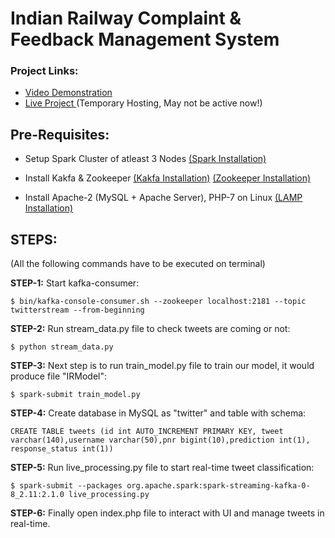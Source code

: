 # Indian Railway Complaint & Feedback Management System

### Project Links:

* [Video Demonstration](https://youtu.be/KJEb9Bnffps)
* [Live Project ](https://32.214.254.199/index.php) (Temporary Hosting, May not be active now!)

## Pre-Requisites:

* Setup Spark Cluster of atleast 3 Nodes [(Spark Installation)](https://data-flair.training/blogs/install-apache-spark-multi-node-cluster/)

* Install Kakfa & Zookeeper [(Kakfa Installation)](https://www.tutorialspoint.com/apache_kafka/apache_kafka_installation_steps.htm) [(Zookeeper Installation)](https://www.tutorialspoint.com/zookeeper/zookeeper_installation.htm)

* Install Apache-2 (MySQL + Apache Server), PHP-7 on Linux [(LAMP Installation)](https://www.digitalocean.com/community/tutorials/how-to-install-linux-apache-mysql-php-lamp-stack-on-ubuntu-16-04)

## STEPS:

(All the following commands have to be executed on terminal)

**STEP-1:** Start kafka-consumer:

```
$ bin/kafka-console-consumer.sh --zookeeper localhost:2181 --topic twitterstream --from-beginning
```

**STEP-2:** Run stream_data.py file to check tweets are coming or not:

```
$ python stream_data.py
```

**STEP-3:** Next step is to run train_model.py file to train our model, it would produce file "IRModel":

```
$ spark-submit train_model.py
```

**STEP-4:** Create database in MySQL as "twitter" and table with schema:

```
CREATE TABLE tweets (id int AUTO_INCREMENT PRIMARY KEY, tweet varchar(140),username varchar(50),pnr bigint(10),prediction int(1), response_status int(1))
```

**STEP-5:** Run live_processing.py file to start real-time tweet classification:

```
$ spark-submit --packages org.apache.spark:spark-streaming-kafka-0-8_2.11:2.1.0 live_processing.py
```

**STEP-6:** Finally open index.php file to interact with UI and manage tweets in real-time.